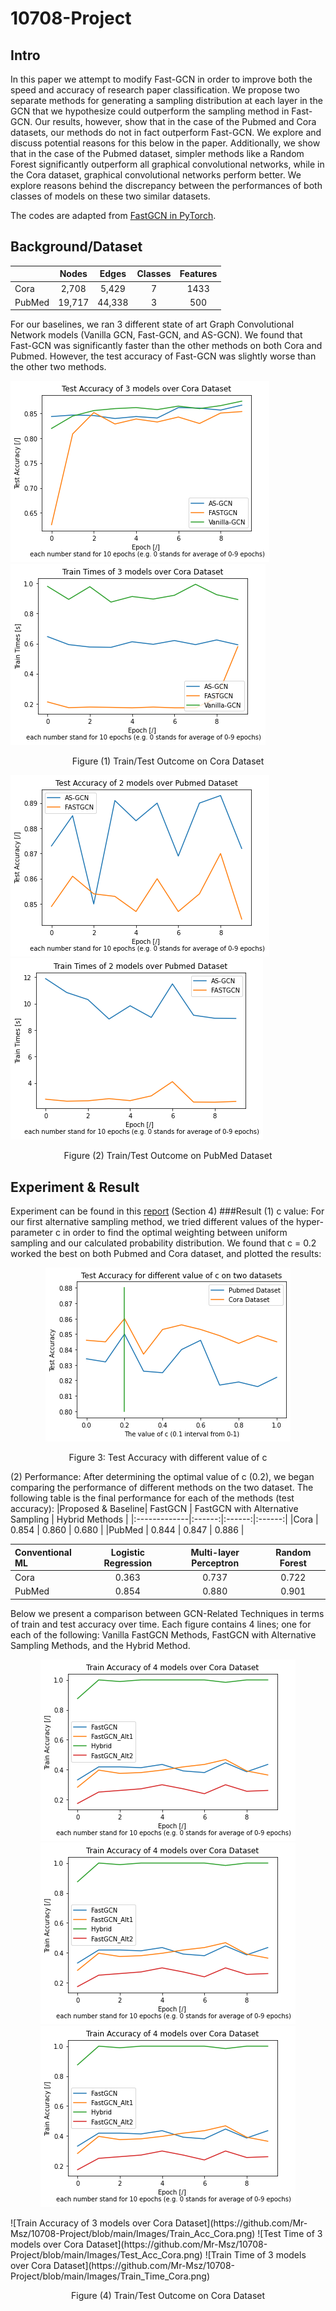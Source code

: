 # 10708-Project

## Intro
In this paper we attempt to modify Fast-GCN in order to improve both the speed and accuracy of research paper classification. We propose two separate methods for generating a sampling distribution at each layer in the GCN that we hypothesize could outperform the sampling method in Fast-GCN. Our results, however, show that in the case of the Pubmed and Cora datasets, our methods do not in fact outperform Fast-GCN. We explore and discuss potential reasons for this below in the paper. Additionally, we show that in the case of the Pubmed dataset, simpler methods like a Random Forest significantly outperform all graphical convolutional networks, while in the Cora dataset, graphical convolutional networks perform better. We explore reasons behind the discrepancy between the performances of both classes of models on these two similar datasets.

The codes are adapted from [FastGCN in PyTorch](https://github.com/Gkunnan97/FastGCN_pytorch).

## Background/Dataset
|              | Nodes | Edges | Classes | Features |
|:-------------|:------:|:------:|:------:|:------:|
|Cora     |  2,708 |  5,429 |  7 |  1433 |
|PubMed       |  19,717 |  44,338 |  3 |  500 |

For our baselines, we ran 3 different state of art Graph Convolutional Network models (Vanilla GCN, Fast-GCN, and AS-GCN). We found that Fast-GCN was significantly faster than the other methods on both Cora and Pubmed. However, the test accuracy of Fast-GCN was slightly worse than the other two methods.

![Test Accuracy of 3 models over Cora Dataset](https://github.com/Mr-Msz/10708-Project/blob/main/Images/Pre_Test_Acc_Cora.png)
![Train Time of 3 models over Cora Dataset](https://github.com/Mr-Msz/10708-Project/blob/main/Images/Pre_Train_Time_Cora.png)
<p align="center">Figure (1) Train/Test Outcome on Cora Dataset</p>

 
![Test Accuracy of 3 models over Pubmed Dataset](https://github.com/Mr-Msz/10708-Project/blob/main/Images/Pre_Test_Acc_Pub.png)
![Test Accuracy of 3 models over Pubmed Dataset](https://github.com/Mr-Msz/10708-Project/blob/main/Images/Pre_Train_Time_Pub.png)
<p align="center">Figure (2) Train/Test Outcome on PubMed Dataset</p>

## Experiment & Result
Experiment can be found in this [report](https://github.com/Mr-Msz/10708-Project/blob/main/10708_Final_Project.pdf) (Section 4)
###Result
(1) c value:
For our first alternative sampling method, we tried different values of the hyper-parameter c in order to find the optimal weighting between uniform sampling and our calculated probability distribution. We found that c = 0.2 worked the best on both Pubmed and Cora dataset, and plotted the results:

<p align="center">
  <img src="https://github.com/Mr-Msz/10708-Project/blob/main/Images/c-graph.png" />
</p>
<p align="center">Figure 3: Test Accuracy with different value of c</p>

(2) Performance:
After determining the optimal value of c (0.2), we began comparing the performance of different methods on the two dataset. The following table is the final performance for each of the methods (test accuracy):
|Proposed & Baseline| FastGCN | FastGCN with Alternative Sampling | Hybrid Methods |
|:-------------|:------:|:------:|:------:|
|Cora     |  0.854 |  0.860 |   0.680 |
|PubMed       |  0.844 |  0.847 |   0.886 |

|Conventional ML| Logistic Regression | Multi-layer Perceptron | Random Forest |
|:-------------|:------:|:------:|:------:|
|Cora     |  0.363 |   0.737 |    0.722 |
|PubMed       |  0.854 |   0.880 |    0.901 |

Below we present a comparison between GCN-Related Techniques in terms of train and test accuracy over time. Each figure contains 4 lines; one for each of the following: Vanilla FastGCN Methods, FastGCN with Alternative Sampling Methods, and the Hybrid Method.

<p align="center">
  <img src="https://github.com/Mr-Msz/10708-Project/blob/main/Images/Train_Acc_Cora.png" />
  <img src="https://github.com/Mr-Msz/10708-Project/blob/main/Images/Train_Acc_Cora.png" />
   <img src="https://github.com/Mr-Msz/10708-Project/blob/main/Images/Train_Acc_Cora.png" />
</p>
![Train Accuracy of 3 models over Cora Dataset](https://github.com/Mr-Msz/10708-Project/blob/main/Images/Train_Acc_Cora.png)
![Test Time of 3 models over Cora Dataset](https://github.com/Mr-Msz/10708-Project/blob/main/Images/Test_Acc_Cora.png)
![Train Time of 3 models over Cora Dataset](https://github.com/Mr-Msz/10708-Project/blob/main/Images/Train_Time_Cora.png)
<p align="center">Figure (4) Train/Test Outcome on Cora Dataset</p>

